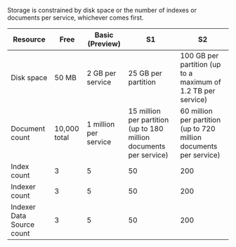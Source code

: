 Storage is constrained by disk space or the number of indexes or documents per service, whichever comes first.

Resource|Free|Basic (Preview)|S1|S2
---|---|---|---|----
Disk space|50 MB |2 GB per service|25 GB per partition |100 GB per partition (up to a maximum of 1.2 TB per service)
Document count|10,000 total|1 million per service|15 million per partition (up to 180 million documents per service)|60 million per partition (up to 720 million documents per service)
Index count|3|5|50|200
Indexer count|3|5|50|200
Indexer Data Source count|3|5|50|200